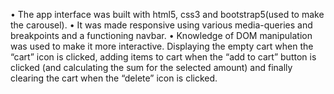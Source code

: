 •	The app interface was built with html5, css3 and bootstrap5(used to make the carousel).
•	It was made responsive using various media-queries and breakpoints and a functioning navbar.
•	Knowledge of DOM manipulation was used to make it more interactive. Displaying the empty cart when the “cart” icon is clicked, adding items to cart when the “add to cart” button is clicked (and calculating the sum for the selected amount) and finally clearing the cart when the “delete” icon is clicked.
